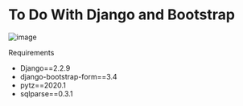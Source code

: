 <h1>To Do With Django and Bootstrap </h1>

![image](https://user-images.githubusercontent.com/62525983/92646084-42fef500-f2bc-11ea-82a1-a94cfaf205d2.png)

<p>Requirements</p>
<ul>
  <li>Django==2.2.9</li>
  <li>django-bootstrap-form==3.4</li>
  <li>pytz==2020.1</li>
  <li>sqlparse==0.3.1</li>
</ul>
